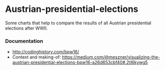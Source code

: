 # Austrian-presidential-elections

Some charts that help to compare the results of all Austrian presidential elections after WWII.

### Documentation
- http://codinghistory.com/bpw16/
- Context and making-of: https://medium.com/@meszner/visualizing-the-austrian-presidential-elections-bpw16-a26d653cbf40#.2tl6kywg5
